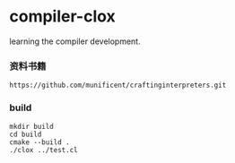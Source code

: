 # compiler-clox
learning the compiler development.

### 资料书籍
```
https://github.com/munificent/craftinginterpreters.git
```
### build
```
mkdir build
cd build
cmake --build .
./clox ../test.cl
```